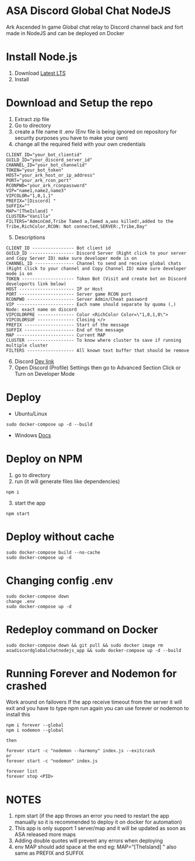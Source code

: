 # ASA Discord Global Chat NodeJS
Ark Ascended In game Global chat relay to Discord channel back and fort made in NodeJS and can be deployed on Docker


# Install Node.js
1. Download [Latest LTS](https://nodejs.org/dist/v20.9.0/node-v20.9.0-x64.msi)
2. Install

# Download and Setup the repo
1. Extract zip file
2. Go to directory
3. create a file name it .env (Env file is being ignored on repository for security purposes you have to make your own)
4. change all the required field with your own credentials
```
CLIENT_ID="your_bot_clientid"
GUILD_ID="your_discord_server_id"
CHANNEL_ID="your_bot_channelid"
TOKEN="your_bot_token"
HOST="your_ark_host_or_ip_address"
PORT="your_ark_rcon_port"
RCONPWD="your_ark_rconpassword"
VIP="name1,name2,name3"
VIPCOLOR="1,0,1,1"
PREFIX="[Discord] "
SUFFIX=""
MAP="[TheIsland] "
CLUSTER="Vanilla"
FILTERS="AdminCmd,Tribe Tamed a,Tamed a,was killed!,added to the Tribe,RichColor,RCON: Not connected,SERVER:,Tribe,Day"
```

5. Descriptions
```
CLIENT_ID ---------------- Bot client id 
GUILD_ID ----------------- Discord Server (Right click to your server and Copy Server ID) make sure developer mode is on
CHANNEL_ID --------------- Channel to send and receive global chats (Right click to your channel and Copy Channel ID) make sure developer mode is on
TOKEN -------------------- Token Bot (Visit and create bot on Discord develoports link below)
HOST --------------------- IP or Host
PORT --------------------- Server game RCON port
RCONPWD ------------------ Server Admin/Cheat password
VIP ---------------------- Each name should separate by quoma (,) Node: exact name on discord
VIPCOLORPRE -------------- Color <RichColor Color=\"1,0,1,0\">
VIPCOLORSUF -------------- Closing </> 
PREFIX ------------------- Start of the message
SUFFIX ------------------- End of the message
MAP ---------------------- Current MAP
CLUSTER ------------------ To know where cluster to save if running multiple cluster
FILTERS ------------------ All known text buffer that should be remove
```
6. Discord [Dev link](https://discord.com/developers/docs/intro)
7. Open Discord (Profile) Settings then go to Advanced Section Click or Turn on Developer Mode

# Deploy
- Ubuntu/Linux
```
sudo docker-compose up -d --build
```
- Windows [Docs](https://docs.docker.com/compose/install/)

# Deploy on NPM
1. go to directory
2. run (it will generate files like dependencies)
```
npm i
``` 
3. start the app
```
npm start
```

# Deploy without cache
```
sudo docker-compose build --no-cache
sudo docker-compose up -d
```

# Changing config .env
```
sudo docker-compose down
change .env
sudo docker-compose up -d
```

# Redeploy command on Docker
```
sudo docker-compose down && git pull && sudo docker image rm asadiscordglobalchatnodejs_app && sudo docker-compose up -d --build
```

# Running Forever and Nodemon for crashed
Work around on failovers
If the app receive timeout from the server it will exit and you have to type npm run again
you can use forever or nodemon to install this
```
npm i forever --global
npm i nodemon --global

then

forever start -c "nodemon --harmony" index.js --exitcrash
or
forever start -c "nodemon" index.js

forever list
forever stop <PID>
```

# NOTES
1. npm start (if the app throws an error you need to restart the app manually so it is recommended to deploy it on docker for automation)
2. This app is only support 1 server/map and it will be updated as soon as ASA released more maps
3. Adding double quotes will prevent any errors when deploying
4. env MAP should add space at the end eg: MAP="[TheIsland] " also same as PREFIX and SUFFIX


